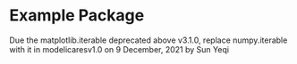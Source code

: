 # Example Package
Due the matplotlib.iterable deprecated above v3.1.0, replace numpy.iterable with it in modelicaresv1.0 on 9 December, 2021 by Sun Yeqi